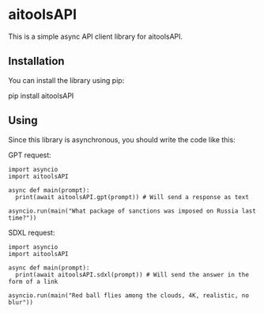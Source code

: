 # aitoolsAPI

This is a simple async API client library for aitoolsAPI.

## Installation

You can install the library using pip:

pip install aitoolsAPI

## Using

Since this library is asynchronous, you should write the code like this:

GPT request:

```
import asyncio
import aitoolsAPI

async def main(prompt):
  print(await aitoolsAPI.gpt(prompt)) # Will send a response as text

asyncio.run(main("What package of sanctions was imposed on Russia last time?"))
```

SDXL request:

```
import asyncio
import aitoolsAPI

async def main(prompt):
  print(await aitoolsAPI.sdxl(prompt)) # Will send the answer in the form of a link

asyncio.run(main("Red ball flies among the clouds, 4K, realistic, no blur"))
```
